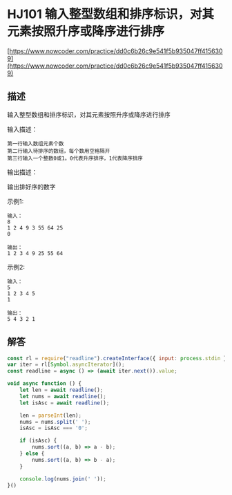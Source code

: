 # HJ101 输入整型数组和排序标识，对其元素按照升序或降序进行排序

[https://www.nowcoder.com/practice/dd0c6b26c9e541f5b935047ff4156309](https://www.nowcoder.com/practice/dd0c6b26c9e541f5b935047ff4156309)

## 描述

输入整型数组和排序标识，对其元素按照升序或降序进行排序

输入描述：

```text
第一行输入数组元素个数
第二行输入待排序的数组，每个数用空格隔开
第三行输入一个整数0或1。0代表升序排序，1代表降序排序
```

输出描述：

输出排好序的数字

示例1:

```text
输入：
8
1 2 4 9 3 55 64 25
0

输出：
1 2 3 4 9 25 55 64
```

示例2:

```text
输入：
5
1 2 3 4 5
1

输出：
5 4 3 2 1
```

## 解答

```javascript
const rl = require("readline").createInterface({ input: process.stdin });
var iter = rl[Symbol.asyncIterator]();
const readline = async () => (await iter.next()).value;

void async function () {
    let len = await readline();
    let nums = await readline();
    let isAsc = await readline();

    len = parseInt(len);
    nums = nums.split(' ');
    isAsc = isAsc === '0';

    if (isAsc) {
        nums.sort((a, b) => a - b);
    } else {
        nums.sort((a, b) => b - a);
    }

    console.log(nums.join(' '));
}()
```
